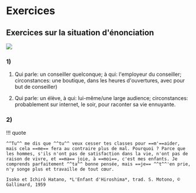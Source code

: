 # Exercices
## Exercices sur la situation d'énonciation

![](../../assets/scans/2024-sept-17-1.png)

### 1) 
1. Qui parle: un conseiller quelconque; à qui: l'employeur du conseiller; circonstances: une boutique, dans les heures d'ouvertures, avec pour but de conseiller)

2. Qui parle: un élève, à qui: lui-même/une large audience; circonstances: probablement sur internet, le soir, pour raconter sa vie ennuyante.

### 2)

!!! quote

	^^Tu^^ me dis que ^^tu^^ veux cesser tes classes pour ==m'==aider, mais cela ==me== fera au contraire plus de mal. Pourquoi ? Parce que les hommes, s'ils n'ont pas de satisfaction dans la vie, n'ont pas de raison de vivre, et ==ma== joie, à ==moi==, c'est mes enfants. Je comprends parfaitement ^^ta^^ bonne pensée, mais ==je== ^^t^^'en prie, n'y songe plus et travaille de tout cœur.

	Isoko et Ichirô Hatano, *L'Enfant d'Hiroshima*, trad. S. Motono, © Gallimard, 1959